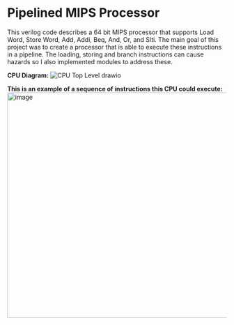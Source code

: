 # Pipelined MIPS Processor
 
This verilog code describes a 64 bit MIPS processor that supports Load Word, Store Word, Add, Addi, Beq, And, Or, and Slti. The main goal of this project was to create a processor that is able to execute these instructions in a pipeline. The loading, storing and branch instructions can cause hazards so I also implemented modules to address these. 

**CPU Diagram:**
![CPU Top Level drawio](https://github.com/arn477/Pipelined-MIPS-Processor/assets/75505943/6a15bd6f-7898-44c1-86e0-e8e365285778)


**This is an example of a sequence of instructions this CPU could execute:**
<img width="517" alt="image" src="https://github.com/arn477/Pipelined-MIPS-Processor/assets/75505943/0f6f03c6-dd8f-4fb5-be3b-b310eb83b817">
